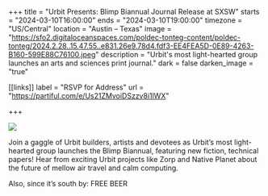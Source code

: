 +++
title = "Urbit Presents: Blimp Biannual Journal Release at SXSW"
starts = "2024-03-10T16:00:00"
ends = "2024-03-10T19:00:00"
timezone = "US/Central"
location = "Austin – Texas"
image = "https://sfo2.digitaloceanspaces.com/poldec-tonteg-content/poldec-tonteg/2024.2.28..15.47.55..e831.26e9.78d4.fdf3-EE4FEA5D-0E89-4263-B160-599E88C76100.jpeg"
description = "Urbit's most light-hearted group launches an arts and sciences print journal."
dark = false
darken_image = "true"

[[links]]
label = "RSVP for Address"
url = "https://partiful.com/e/Us21ZMvoiDSzzv8i1lWX"

+++

![](https://sfo2.digitaloceanspaces.com/poldec-tonteg-content/poldec-tonteg/2024.2.28..15.47.55..e831.26e9.78d4.fdf3-EE4FEA5D-0E89-4263-B160-599E88C76100.jpeg)

Join a gaggle of Urbit builders, artists and devotees as Urbit’s most light-hearted group launches the Blimp Biannual, featuring new fiction, technical papers! Hear from exciting Urbit projects like Zorp and Native Planet about the future of mellow air travel and calm computing.  

Also, since it’s south by: FREE BEER
